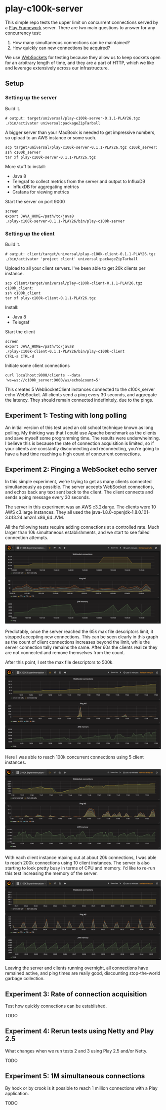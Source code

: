 play-c100k-server
=================

This simple repo tests the upper limit on concurrent connections
served by a [Play Framework](https://www.playframework.com/) server.
There are two main questions to answer for any concurrency test:

1. How many simultaneous connections can be maintained?
2. How quickly can new connections be acquired?

We use [WebSockets](https://developer.mozilla.org/en-US/docs/Web/API/WebSockets_API) for testing
because they allow us to keep sockets open for an arbitrary length of time,
and they are a part of HTTP,
which we like and leverage extensively across our infrastructure.


Setup
-----


### Setting up the server

Build it.

    # output: target/universal/play-c100k-server-0.1.1-PLAY26.tgz
    ./bin/activator universal:packageZipTarball

A bigger server than your MacBook is needed to get impressive numbers,
so upload to an AWS instance or some such.

    scp target/universal/play-c100k-server-0.1.1-PLAY26.tgz c100k_server:
    ssh c100k_server
    tar xf play-c100k-server-0.1.1-PLAY26.tgz

More stuff to install:

* Java 8
* Telegraf to collect metrics from the server and output to InfluxDB
* InfluxDB for aggregating metrics
* Grafana for viewing metrics

Start the server on port 9000

    screen
    export JAVA_HOME=/path/to/java8
    ./play-c100k-server-0.1.1-PLAY26/bin/play-c100k-server


### Setting up the client

Build it.

    # output: client/target/universal/play-c100k-client-0.1.1-PLAY26.tgz
    ./bin/activator 'project client' universal:packageZipTarball

Upload to all your client servers.
I've been able to get 20k clients per instance.

    scp client/target/universal/play-c100k-client-0.1.1-PLAY26.tgz c100k_client:
    ssh c100k_client
    tar xf play-c100k-client-0.1.1-PLAY26.tgz

Install:

* Java 8
* Telegraf

Start the client

    screen
    export JAVA_HOME=/path/to/java8
    ./play-c100k-client-0.1.1-PLAY26/bin/play-c100k-client
    CTRL-a CTRL-d

Initiate some client connections

    curl localhost:9000/clients --data 'ws=ws://c100k_server:9000/ws/echo&count=5'

This creates 5 WebSocketClient instances connected to the c100k_server echo WebSocket.
All clients send a ping every 30 seconds, and aggregate the latency.
They should remain connected indefinitely, due to the pings.


Experiment 1: Testing with long polling
---------------------------------------

An initial version of this test used an old school technique known as long polling.
My thinking was that I could use Apache benchmark as the clients and save myself some programming time.
The results were underwhelming.
I believe this is because the rate of connection acquisition is limited,
so if your clients are constantly disconnecting and reconnecting,
you're going to have a hard time reaching a high count of concurrent connections.


Experiment 2: Pinging a WebSocket echo server
---------------------------------------------

In this simple experiment,
we're trying to get as many clients connected simultaneously as possible.
The server accepts WebSocket connections,
and echos back any text sent back to the client.
The client connects and sends a ping message every 30 seconds.

The server in this experiment was an AWS c3.2xlarge.
The clients were 10 AWS c3.large instances.
They all used the java-1.8.0-openjdk-1.8.0.101-3.b13.24.amzn1.x86_64 JVM.

All the following tests require adding connections at a controlled rate.
Much larger than 10k simultaneous establishments,
and we start to see failed connection attempts.

![65k open files limit](./images/1._65k_files_limit.png "65k open files limit")

Predictably, once the server reached the 65k max file descriptors limit,
it stopped accepting new connections.
This can be seen clearly in this graph as the count of client connections increases beyond the limit,
while the server connection tally remains the same.
After 60s the clients realize they are not connected and remove themselves from the count.

After this point, I set the max file descriptors to 500k.

![100k connections](./images/2._100k_connections.png "100k connections")

Here I was able to reach 100k concurrent connections using 5 client instances.

![200k connections](./images/3._200k_connections.png "200k connections")

With each client instance maxing out at about 20k connections,
I was able to reach 200k connections using 10 client instances.
The server is also starting to look pretty busy in terms of CPU and memory.
I'd like to re-run this test increasing the memory of the server.

![200k 8 hours later](./images/4._200k_14_hours_later.png "200k 8 hours later")

Leaving the server and clients running overnight,
all connections have remained active,
and ping times are really good,
discounting stop-the-world garbage collection.


Experiment 3: Rate of connection acquisition
--------------------------------------------

Test how quickly connections can be established.

TODO


Experiment 4: Rerun tests using Netty and Play 2.5
--------------------------------------------------

What changes when we run tests 2 and 3 using Play 2.5 and/or Netty.

TODO


Experiment 5: 1M simultaneous connections
-----------------------------------------

By hook or by crook is it possible to reach 1 million connections with a Play application.

TODO
